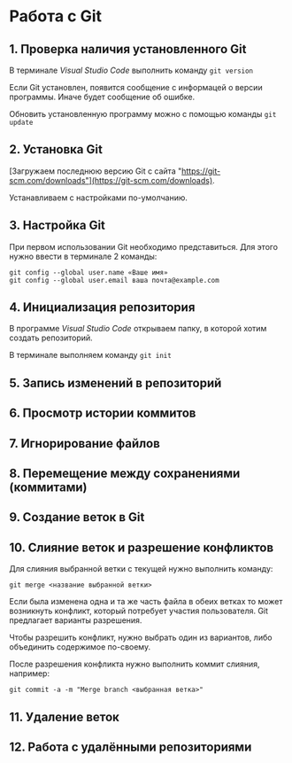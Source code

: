 # Работа с Git
## 1. Проверка наличия установленного Git
В терминале *Visual Studio Code* выполнить команду ```git version```

Если Git установлен, появится сообщение с информацей о версии программы. Иначе будет сообщение об ошибке.

Обновить установленную программу можно с помощью команды ```git update```

## 2. Установка Git
[Загружаем последнюю версию Git с сайта "https://git-scm.com/downloads"](https://git-scm.com/downloads).

Устанавливаем с настройками по-умолчанию.

## 3. Настройка Git
При первом использовании Git необходимо представиться. Для этого нужно ввести в терминале 2 команды:
```
git config --global user.name «Ваше имя»
git config --global user.email ваша почта@example.com
```
## 4. Инициализация репозитория
В программе  _Visual Studio Code_ открываем папку, в которой хотим создать репозиторий. 

В терминале выполняем команду ```git init```

## 5. Запись изменений в репозиторий
## 6. Просмотр истории коммитов
## 7. Игнорирование файлов
## 8. Перемещение между сохранениями (коммитами)
## 9. Создание веток в Git
## 10. Слияние веток и разрешение конфликтов
Для слияния выбранной ветки с текущей нужно выполнить команду:
```
git merge <название выбранной ветки>
```
Если была изменена одна и та же часть файла в обеих ветках то может возникнуть конфликт, который потребует участия пользователя. Git предлагает варианты разрешения. 

Чтобы разрешить конфликт, нужно выбрать один из вариантов, либо объединить содержимое по-своему.

После разрешения конфликта нужно выполнить коммит слияния, например: 
```
git commit -a -m "Merge branch <выбранная ветка>"
```

## 11. Удаление веток
## 12. Работа с удалёнными репозиториями

